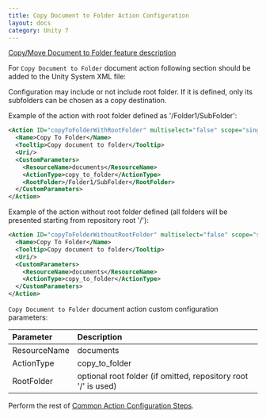 ```yaml
---
title: Copy Document to Folder Action Configuration
layout: docs
category: Unity 7
---
```

[Copy/Move Document to Folder feature description](../../features/document-management/copy-move-document-to-folder.md)

For `Copy Document to Folder` document action following section should be added to the Unity System XML file:

Configuration may include or not include root folder. If it is defined, only its subfolders can be chosen as a copy destination.

Example of the action with root folder defined as '/Folder1/SubFolder':
```xml
<Action ID="copyToFolderWithRootFolder" multiselect="false" scope="single" type="toolbar">
  <Name>Copy To Folder</Name>
  <Tooltip>Copy document to folder</Tooltip>
  <Uri/>
  <CustomParameters>
    <ResourceName>documents</ResourceName>
    <ActionType>copy_to_folder</ActionType>
    <RootFolder>/Folder1/SubFolder</RootFolder>
  </CustomParameters>
</Action>
```

Example of the action without root folder defined (all  folders will be presented starting from repository root '/'):
```xml
<Action ID="copyToFolderWithoutRootFolder" multiselect="false" scope="single" type="toolbar">
  <Name>Copy To Folder</Name>
  <Tooltip>Copy document to folder</Tooltip>
  <Uri/>
  <CustomParameters>
    <ResourceName>documents</ResourceName>
    <ActionType>copy_to_folder</ActionType>
  </CustomParameters>
</Action>
```

`Copy Document to Folder` document action custom configuration parameters:

| Parameter   | Description |
|:------------|:------------|
|ResourceName | documents   |
|ActionType   | copy_to_folder |
|RootFolder   | optional root folder (if omitted, repository root '/' is used) |

Perform the rest of [Common Action Configuration Steps](../actions.md#common-actions-configuration-steps).